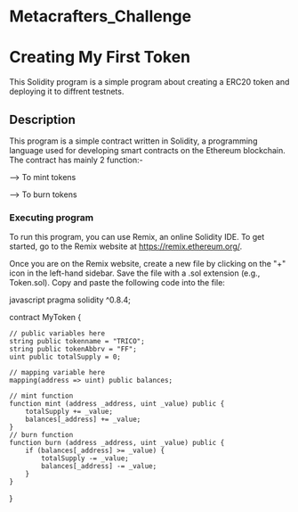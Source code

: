 # Metacrafters_Challenge
# Creating My First Token 

This Solidity program is a simple program about creating a ERC20 token and deploying it to diffrent testnets.

## Description

This program is a simple contract written in Solidity, a programming language used for developing smart contracts on the Ethereum blockchain. The contract has mainly 2 function:-

--> To mint tokens

--> To burn tokens



### Executing program

To run this program, you can use Remix, an online Solidity IDE. To get started, go to the Remix website at https://remix.ethereum.org/.

Once you are on the Remix website, create a new file by clicking on the "+" icon in the left-hand sidebar. Save the file with a .sol extension (e.g., Token.sol). Copy and paste the following code into the file:

javascript
pragma solidity ^0.8.4;

contract MyToken {

    // public variables here
    string public tokenname = "TRICO"; 
    string public tokenAbbrv = "FF"; 
    uint public totalSupply = 0;

    // mapping variable here
    mapping(address => uint) public balances;

    // mint function
    function mint (address _address, uint _value) public {
        totalSupply += _value; 
        balances[_address] += _value;
    }
    // burn function
    function burn (address _address, uint _value) public { 
        if (balances[_address] >= _value) {
            totalSupply -= _value; 
            balances[_address] -= _value;
        }
    }
}


